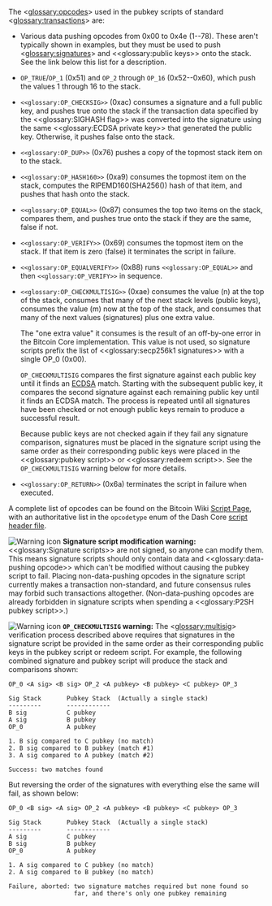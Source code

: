 The <<glossary:opcodes>> used in the pubkey scripts of standard <<glossary:transactions>> are:

* Various data pushing opcodes from 0x00 to 0x4e (1--78). These aren't typically shown in examples, but they must be used to push <<glossary:signatures>> and <<glossary:public keys>> onto the stack. See the link below this list for a description.

* `OP_TRUE`/`OP_1` (0x51) and `OP_2` through `OP_16` (0x52--0x60), which push the values 1 through 16 to the stack.

**<span id="op_checksig"></span>**
* `<<glossary:OP_CHECKSIG>>` (0xac) consumes a signature and a full public key, and pushes true onto the stack if the transaction data specified by the <<glossary:SIGHASH flag>> was converted into the signature using the same <<glossary:ECDSA private key>> that generated the public key. Otherwise, it pushes false onto the stack.

* `<<glossary:OP_DUP>>` (0x76) pushes a copy of the topmost stack item on to the stack.

* `<<glossary:OP_HASH160>>` (0xa9) consumes the topmost item on the stack, computes the RIPEMD160(SHA256()) hash of that item, and pushes that hash onto the stack.

* `<<glossary:OP_EQUAL>>` (0x87) consumes the top two items on the stack, compares them, and pushes true onto the stack if they are the same, false if not.

* `<<glossary:OP_VERIFY>>` (0x69) consumes the topmost item on the stack. If that item is zero (false) it terminates the script in failure.

* `<<glossary:OP_EQUALVERIFY>>` (0x88) runs `<<glossary:OP_EQUAL>>` and then `<<glossary:OP_VERIFY>>` in sequence.

* `<<glossary:OP_CHECKMULTISIG>>` (0xae) consumes the value (n) at the top of the stack, consumes that many of the next stack levels (public keys), consumes the value (m) now at the top of the stack, and consumes that many of the next values (signatures) plus one extra value.

    The "one extra value" it consumes is the result of an off-by-one error in the Bitcoin Core implementation. This value is not used, so signature scripts prefix the list of <<glossary:secp256k1 signatures>> with a single OP_0 (0x00).

    `OP_CHECKMULTISIG` compares the first signature against each public key until it finds an [ECDSA](https://en.wikipedia.org/wiki/Elliptic_Curve_Digital_Signature_Algorithm) match. Starting with the subsequent public key, it compares the second signature against each remaining public key until it finds an ECDSA match. The process is repeated until all signatures have been checked or not enough public keys remain to produce a successful result.

    Because public keys are not checked again if they fail any signature comparison, signatures must be placed in the signature script using the same order as their corresponding public keys were placed in the <<glossary:pubkey script>> or <<glossary:redeem script>>. See the `OP_CHECKMULTISIG` warning below for more details.

* `<<glossary:OP_RETURN>>` (0x6a) terminates the script in failure when executed.

A complete list of opcodes can be found on the Bitcoin Wiki [Script Page](https://en.bitcoin.it/wiki/Script), with an authoritative list in the `opcodetype` enum of the Dash Core [script header file](https://github.com/dashpay/dash/blob/master/src/script/script.h).

![Warning icon](https://dash-docs.github.io/img/icons/icon_warning.svg) **<span id="signature_script_modification_warning">Signature script modification warning</span>:** <<glossary:Signature scripts>> are not signed, so anyone can modify them. This means signature scripts should only contain data and <<glossary:data-pushing opcode>> which can't be modified without causing the pubkey script to fail. Placing non-data-pushing opcodes in the signature script currently makes a transaction non-standard, and future consensus rules may forbid such transactions altogether. (Non-data-pushing opcodes are already forbidden in signature scripts when spending a <<glossary:P2SH pubkey script>>.)

![Warning icon](https://dash-docs.github.io/img/icons/icon_warning.svg) **`OP_CHECKMULTISIG` warning:** The <<glossary:multisig>> verification process described above requires that signatures in the signature script be provided in the same order as their corresponding public keys in the pubkey script or redeem script. For example, the following combined signature and pubkey script will produce the stack and comparisons shown:

``` text
OP_0 <A sig> <B sig> OP_2 <A pubkey> <B pubkey> <C pubkey> OP_3

Sig Stack       Pubkey Stack  (Actually a single stack)
---------       ------------
B sig           C pubkey
A sig           B pubkey
OP_0            A pubkey

1. B sig compared to C pubkey (no match)
2. B sig compared to B pubkey (match #1)
3. A sig compared to A pubkey (match #2)

Success: two matches found
```

But reversing the order of the signatures with everything else the same will fail, as shown below:

``` text
OP_0 <B sig> <A sig> OP_2 <A pubkey> <B pubkey> <C pubkey> OP_3

Sig Stack       Pubkey Stack  (Actually a single stack)
---------       ------------
A sig           C pubkey
B sig           B pubkey
OP_0            A pubkey

1. A sig compared to C pubkey (no match)
2. A sig compared to B pubkey (no match)

Failure, aborted: two signature matches required but none found so
                  far, and there's only one pubkey remaining
```